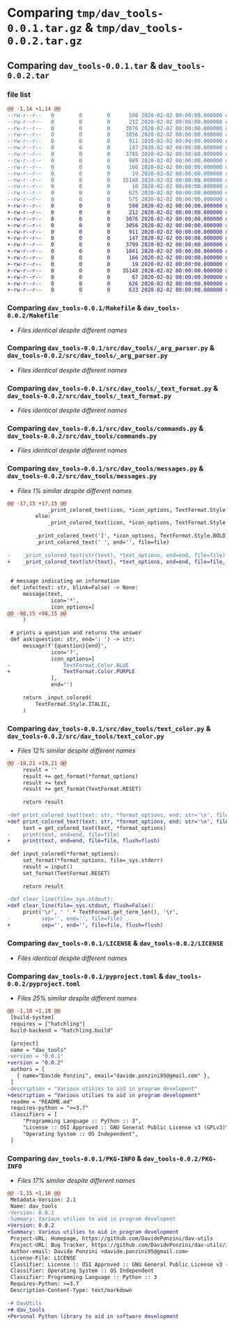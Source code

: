 # Comparing `tmp/dav_tools-0.0.1.tar.gz` & `tmp/dav_tools-0.0.2.tar.gz`

## Comparing `dav_tools-0.0.1.tar` & `dav_tools-0.0.2.tar`

### file list

```diff
@@ -1,14 +1,14 @@
--rw-r--r--   0        0        0      598 2020-02-02 00:00:00.000000 dav_tools-0.0.1/Makefile
--rw-r--r--   0        0        0      212 2020-02-02 00:00:00.000000 dav_tools-0.0.1/src/dav_tools/__init__.py
--rw-r--r--   0        0        0     3076 2020-02-02 00:00:00.000000 dav_tools-0.0.1/src/dav_tools/_arg_parser.py
--rw-r--r--   0        0        0     3056 2020-02-02 00:00:00.000000 dav_tools-0.0.1/src/dav_tools/_text_format.py
--rw-r--r--   0        0        0      911 2020-02-02 00:00:00.000000 dav_tools-0.0.1/src/dav_tools/commands.py
--rw-r--r--   0        0        0      147 2020-02-02 00:00:00.000000 dav_tools-0.0.1/src/dav_tools/devtools.py
--rw-r--r--   0        0        0     3785 2020-02-02 00:00:00.000000 dav_tools-0.0.1/src/dav_tools/messages.py
--rw-r--r--   0        0        0      989 2020-02-02 00:00:00.000000 dav_tools-0.0.1/src/dav_tools/text_color.py
--rw-r--r--   0        0        0      166 2020-02-02 00:00:00.000000 dav_tools-0.0.1/src/dav_tools/user.py
--rw-r--r--   0        0        0       19 2020-02-02 00:00:00.000000 dav_tools-0.0.1/.gitignore
--rw-r--r--   0        0        0    35148 2020-02-02 00:00:00.000000 dav_tools-0.0.1/LICENSE
--rw-r--r--   0        0        0       10 2020-02-02 00:00:00.000000 dav_tools-0.0.1/README.md
--rw-r--r--   0        0        0      625 2020-02-02 00:00:00.000000 dav_tools-0.0.1/pyproject.toml
--rw-r--r--   0        0        0      575 2020-02-02 00:00:00.000000 dav_tools-0.0.1/PKG-INFO
+-rw-r--r--   0        0        0      598 2020-02-02 00:00:00.000000 dav_tools-0.0.2/Makefile
+-rw-r--r--   0        0        0      212 2020-02-02 00:00:00.000000 dav_tools-0.0.2/src/dav_tools/__init__.py
+-rw-r--r--   0        0        0     3076 2020-02-02 00:00:00.000000 dav_tools-0.0.2/src/dav_tools/_arg_parser.py
+-rw-r--r--   0        0        0     3056 2020-02-02 00:00:00.000000 dav_tools-0.0.2/src/dav_tools/_text_format.py
+-rw-r--r--   0        0        0      911 2020-02-02 00:00:00.000000 dav_tools-0.0.2/src/dav_tools/commands.py
+-rw-r--r--   0        0        0      147 2020-02-02 00:00:00.000000 dav_tools-0.0.2/src/dav_tools/devtools.py
+-rw-r--r--   0        0        0     3799 2020-02-02 00:00:00.000000 dav_tools-0.0.2/src/dav_tools/messages.py
+-rw-r--r--   0        0        0     1041 2020-02-02 00:00:00.000000 dav_tools-0.0.2/src/dav_tools/text_color.py
+-rw-r--r--   0        0        0      166 2020-02-02 00:00:00.000000 dav_tools-0.0.2/src/dav_tools/user.py
+-rw-r--r--   0        0        0       19 2020-02-02 00:00:00.000000 dav_tools-0.0.2/.gitignore
+-rw-r--r--   0        0        0    35148 2020-02-02 00:00:00.000000 dav_tools-0.0.2/LICENSE
+-rw-r--r--   0        0        0       67 2020-02-02 00:00:00.000000 dav_tools-0.0.2/README.md
+-rw-r--r--   0        0        0      626 2020-02-02 00:00:00.000000 dav_tools-0.0.2/pyproject.toml
+-rw-r--r--   0        0        0      633 2020-02-02 00:00:00.000000 dav_tools-0.0.2/PKG-INFO
```

### Comparing `dav_tools-0.0.1/Makefile` & `dav_tools-0.0.2/Makefile`

 * *Files identical despite different names*

### Comparing `dav_tools-0.0.1/src/dav_tools/_arg_parser.py` & `dav_tools-0.0.2/src/dav_tools/_arg_parser.py`

 * *Files identical despite different names*

### Comparing `dav_tools-0.0.1/src/dav_tools/_text_format.py` & `dav_tools-0.0.2/src/dav_tools/_text_format.py`

 * *Files identical despite different names*

### Comparing `dav_tools-0.0.1/src/dav_tools/commands.py` & `dav_tools-0.0.2/src/dav_tools/commands.py`

 * *Files identical despite different names*

### Comparing `dav_tools-0.0.1/src/dav_tools/messages.py` & `dav_tools-0.0.2/src/dav_tools/messages.py`

 * *Files 1% similar despite different names*

```diff
@@ -17,15 +17,15 @@
             _print_colored_text(icon, *icon_options, TextFormat.Style.BOLD, TextFormat.Style.BLINK, end='', file=file)
         else:
             _print_colored_text(icon, *icon_options, TextFormat.Style.BOLD, end='', file=file)
         
         _print_colored_text(']', *icon_options, TextFormat.Style.BOLD, end='', file=file)
         _print_colored_text(' ', end='', file=file)
     
-    _print_colored_text(str(text), *text_options, end=end, file=file)
+    _print_colored_text(str(text), *text_options, end=end, file=file, flush=True)
     
 
 # message indicating an information
 def info(text: str, blink=False) -> None:
     message(text,
              icon='*',
              icon_options=[
@@ -98,15 +98,15 @@
     )
 
 # prints a question and returns the answer
 def ask(question: str, end=': ') -> str:
     message(f'{question}{end}',
              icon='?',
              icon_options=[
-                 TextFormat.Color.BLUE
+                 TextFormat.Color.PURPLE
              ],
              end='')
     
     return _input_colored(
         TextFormat.Style.ITALIC,
     )
```

### Comparing `dav_tools-0.0.1/src/dav_tools/text_color.py` & `dav_tools-0.0.2/src/dav_tools/text_color.py`

 * *Files 12% similar despite different names*

```diff
@@ -19,21 +19,21 @@
     result = ''
     result += get_format(*format_options)
     result += text
     result += get_format(TextFormat.RESET)
 
     return result
 
-def print_colored_text(text: str, *format_options, end: str='\n', file=_sys.stdout):
+def print_colored_text(text: str, *format_options, end: str='\n', file=_sys.stdout, flush=False):
     text = get_colored_text(text, *format_options)
-    print(text, end=end, file=file)
+    print(text, end=end, file=file, flush=flush)
 
 def input_colored(*format_options):
     set_format(*format_options, file=_sys.stderr)
     result = input()
     set_format(TextFormat.RESET)
 
     return result
 
-def clear_line(file=_sys.stdout):
+def clear_line(file=_sys.stdout, flush=False):
     print('\r', ' ' * TextFormat.get_term_len(), '\r',
-          sep='', end='', file=file)
+          sep='', end='', file=file, flush=flush)
```

### Comparing `dav_tools-0.0.1/LICENSE` & `dav_tools-0.0.2/LICENSE`

 * *Files identical despite different names*

### Comparing `dav_tools-0.0.1/pyproject.toml` & `dav_tools-0.0.2/pyproject.toml`

 * *Files 25% similar despite different names*

```diff
@@ -1,18 +1,18 @@
 [build-system]
 requires = ["hatchling"]
 build-backend = "hatchling.build"
 
 [project]
 name = "dav_tools"
-version = "0.0.1"
+version = "0.0.2"
 authors = [
   { name="Davide Ponzini", email="davide.ponzini95@gmail.com" },
 ]
-description = "Various utilies to aid in program developent"
+description = "Various utilies to aid in program development"
 readme = "README.md"
 requires-python = ">=3.7"
 classifiers = [
     "Programming Language :: Python :: 3",
     "License :: OSI Approved :: GNU General Public License v3 (GPLv3)",
     "Operating System :: OS Independent",
 ]
```

### Comparing `dav_tools-0.0.1/PKG-INFO` & `dav_tools-0.0.2/PKG-INFO`

 * *Files 17% similar despite different names*

```diff
@@ -1,15 +1,16 @@
 Metadata-Version: 2.1
 Name: dav_tools
-Version: 0.0.1
-Summary: Various utilies to aid in program developent
+Version: 0.0.2
+Summary: Various utilies to aid in program development
 Project-URL: Homepage, https://github.com/DavidePonzini/dav-utils
 Project-URL: Bug Tracker, https://github.com/DavidePonzini/dav-utils/issues
 Author-email: Davide Ponzini <davide.ponzini95@gmail.com>
 License-File: LICENSE
 Classifier: License :: OSI Approved :: GNU General Public License v3 (GPLv3)
 Classifier: Operating System :: OS Independent
 Classifier: Programming Language :: Python :: 3
 Requires-Python: >=3.7
 Description-Content-Type: text/markdown
 
-# DavUtils
+# dav_tools
+Personal Python library to aid in software development
```

